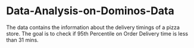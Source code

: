 # Data-Analysis-on-Dominos-Data
The data contains the information about the delivery timings of a pizza store. The goal is to check if 95th Percentile on Order Delivery time is less than 31 mins.

